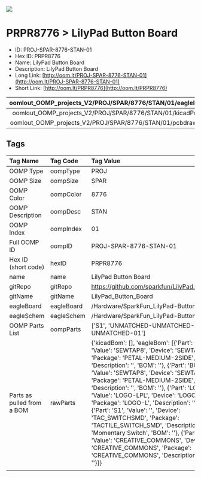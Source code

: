 


  
![][im]
# PRPR8776 > LilyPad Button Board

- ID: PROJ-SPAR-8776-STAN-01
- Hex ID: PRPR8776
- Name: LilyPad Button Board
- Description: LilyPad Button Board
- Long Link: [http://oom.lt/PROJ-SPAR-8776-STAN-01](http://oom.lt/PROJ-SPAR-8776-STAN-01)
- Short Link: [http://oom.lt/PRPR8776](http://oom.lt/PRPR8776)
  

|oomlout_OOMP_projects_V2/PROJ/SPAR/8776/STAN/01/eagleImage.png|oomlout_OOMP_projects_V2/PROJ/SPAR/8776/STAN/01/eagleSchemImage.png|oomlout_OOMP_projects_V2/PROJ/SPAR/8776/STAN/01/kicadPcb3dFront.png|oomlout_OOMP_projects_V2/PROJ/SPAR/8776/STAN/01/kicadPcb3dBack.png|
| :---: | :---: | :---: | :---: |
|oomlout_OOMP_projects_V2/PROJ/SPAR/8776/STAN/01/kicadPcb3d.png|oomlout_OOMP_projects_V2/PROJ/SPAR/8776/STAN/01/bomBack.png|oomlout_OOMP_projects_V2/PROJ/SPAR/8776/STAN/01/bomFront.png|oomlout_OOMP_projects_V2/PROJ/SPAR/8776/STAN/01/pcbdraw.svg|
|oomlout_OOMP_projects_V2/PROJ/SPAR/8776/STAN/01/pcbdrawBack.svg||||

## Tags
  

|Tag Name|Tag Code|Tag Value|
| :--- | :--- | :--- |
|OOMP Type|oompType|PROJ|
|OOMP Size|oompSize|SPAR|
|OOMP Color|oompColor|8776|
|OOMP Description|oompDesc|STAN|
|OOMP Index|oompIndex|01|
|Full OOMP ID|oompID|PROJ-SPAR-8776-STAN-01|
|Hex ID (short code)|hexID|PRPR8776|
|name|name|LilyPad Button Board|
|gitRepo|gitRepo|https://github.com/sparkfun/LilyPad_Button_Board|
|gitName|gitName|LilyPad_Button_Board|
|eagleBoard|eagleBoard|/Hardware/SparkFun_LilyPad-Button.brd|
|eagleSchem|eagleSchem|/Hardware/SparkFun_LilyPad-Button.sch|
|OOMP Parts List|oompParts|['S1', 'UNMATCHED-UNMATCHED-X-UNMATCHED-01']|
|Parts as pulled from a BOM|rawParts|{'kicadBom': [], 'eagleBom': [{'Part': 'BUTTON-', 'Value': 'SEWTAP8', 'Device': 'SEWTAP8', 'Package': 'PETAL-MEDIUM-2SIDE', 'Description': '', 'BOM': ''}, {'Part': 'BUTTONS', 'Value': 'SEWTAP8', 'Device': 'SEWTAP8', 'Package': 'PETAL-MEDIUM-2SIDE', 'Description': '', 'BOM': ''}, {'Part': 'LOGO1', 'Value': 'LOGO-LPL', 'Device': 'LOGO-LPL', 'Package': 'LOGO-L', 'Description': '', 'BOM': ''}, {'Part': 'S1', 'Value': '', 'Device': 'TAC_SWITCHSMD', 'Package': 'TACTILE_SWITCH_SMD', 'Description': 'Momentary Switch', 'BOM': ''}, {'Part': 'U$1', 'Value': 'CREATIVE_COMMONS', 'Device': 'CREATIVE_COMMONS', 'Package': 'CREATIVE_COMMONS', 'Description': '', 'BOM': ''}]}|
||||



[im]: PROJ/SPAR/8776/STAN/01/kicadPcb3d_450.png
